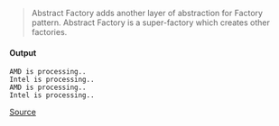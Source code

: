 > Abstract Factory adds another layer of abstraction for Factory pattern. Abstract Factory is a super-factory which creates other factories.

#### Output
```
AMD is processing..
Intel is processing..
AMD is processing..
Intel is processing..
```

[Source](https://www.programcreek.com/2013/02/java-design-pattern-abstract-factory/)
